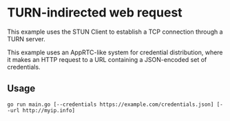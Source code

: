 TURN-indirected web request
============================

This example uses the STUN Client to establish a TCP connection through a
TURN server.

This example uses an AppRTC-like system for credential distribution, where it
makes an HTTP request to a URL containing a JSON-encoded set of credentials.

Usage
-----

```
go run main.go [--credentials https://example.com/credentials.json] [--url http://myip.info]
```
